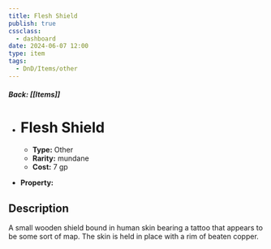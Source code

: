 ```yaml
---
title: Flesh Shield
publish: true
cssclass:
  - dashboard
date: 2024-06-07 12:00
type: item
tags:
  - DnD/Items/other
---
```


##### Back: [[Items]]

- # Flesh Shield

    - **Type:** Other
    - **Rarity:** mundane
    - **Cost:** 7 gp
- **Property:** 



## Description 

A small wooden shield bound in human skin bearing a tattoo that appears to be some sort of map. The skin is held in place with a rim of beaten copper.
